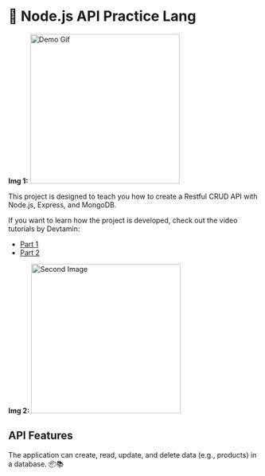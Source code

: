 # 🚀 Node.js API Practice Lang

**Img 1:**
<img src="https://giffiles.alphacoders.com/219/219526.gif" alt="Demo Gif" width="300">

This project is designed to teach you how to create a Restful CRUD API with Node.js, Express, and MongoDB.

If you want to learn how the project is developed, check out the video tutorials by Devtamin:
- [Part 1](https://www.youtube.com/watch?v=FPYlicctQMM&list=PLbKN8A2wssqUlVHRBeJIgIvkbyrX4kR0V)
- [Part 2](https://www.youtube.com/watch?v=9OfL9H6AmhQ&feature=youtu.be)

**Img 2:**
<img src="https://i.gifer.com/4aMN.gif" alt="Second Image" width="300">

## API Features

The application can create, read, update, and delete data (e.g., products) in a database. 📦📚
